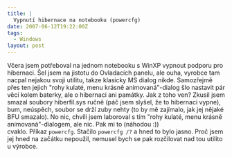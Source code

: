 ```yaml
---
title: |
  Vypnutí hibernace na notebooku (powercfg)
date: 2007-06-12T19:22:00Z
tags:
  - Windows
layout: post
---
```

Včera jsem potřeboval na jednom notebooku s WinXP vypnout podporu pro hibernaci. Šel jsem na jistotu do Ovladacích panelu, ale ouha, vyrobce tam nacpal nejakou svoji utilitu, takze klasicky MS dialog nikde. Samozřejmě přes ten jejich "rohy kulaté, menu krásně animovaná"-dialog šlo nastavit pár věcí kolem baterky, ale o hibernaci ani památky. Jak z toho ven? Zkusil jsem smazal soubory hiberfil.sys ručně (páč jsem slyšel, že to hibernaci vypne), bum, neúspěch, soubor se drží zuby nehty (to by mě zajímalo, jak jej nějaké BFU smazalo). No nic, chvíli jsem laboroval s tím "rohy kulaté, menu krásně animovaná"-dialogem, ale nic. Pak mi to (náhodou :)) cvaklo. Příkaz `powercfg`. Stačilo `powercfg /?` a hned to bylo jasno. Proč jsem jej hned na začátku nepoužil, nemusel bych se pak rozčilovat nad tou utilitou výrobce.